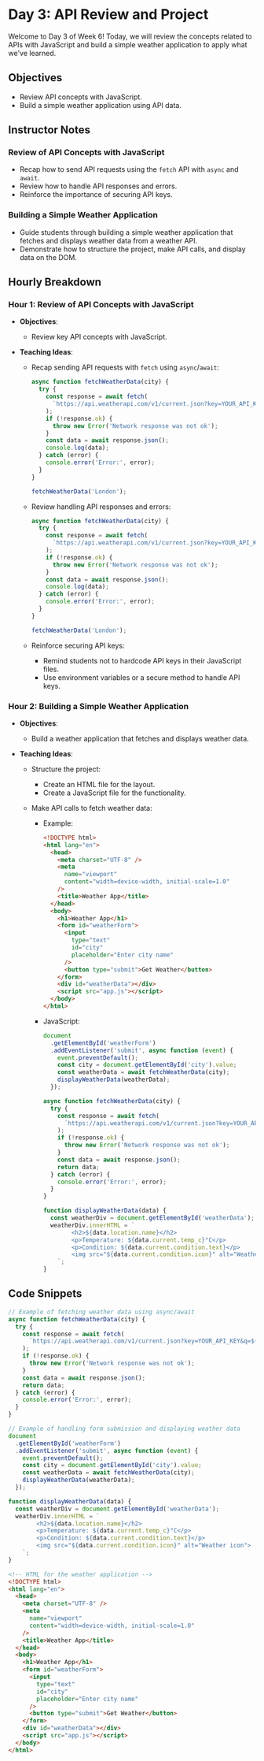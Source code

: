 # Day 3: API Review and Project

Welcome to Day 3 of Week 6! Today, we will review the concepts related to APIs with JavaScript and build a simple weather application to apply what we've learned.

## Objectives

- Review API concepts with JavaScript.
- Build a simple weather application using API data.

## Instructor Notes

### Review of API Concepts with JavaScript

- Recap how to send API requests using the `fetch` API with `async` and `await`.
- Review how to handle API responses and errors.
- Reinforce the importance of securing API keys.

### Building a Simple Weather Application

- Guide students through building a simple weather application that fetches and displays weather data from a weather API.
- Demonstrate how to structure the project, make API calls, and display data on the DOM.

## Hourly Breakdown

### Hour 1: Review of API Concepts with JavaScript

- **Objectives**:
  - Review key API concepts with JavaScript.
- **Teaching Ideas**:

  - Recap sending API requests with `fetch` using `async`/`await`:

    ```js
    async function fetchWeatherData(city) {
      try {
        const response = await fetch(
          `https://api.weatherapi.com/v1/current.json?key=YOUR_API_KEY&q=${city}`,
        );
        if (!response.ok) {
          throw new Error('Network response was not ok');
        }
        const data = await response.json();
        console.log(data);
      } catch (error) {
        console.error('Error:', error);
      }
    }

    fetchWeatherData('London');
    ```

  - Review handling API responses and errors:

    ```js
    async function fetchWeatherData(city) {
      try {
        const response = await fetch(
          `https://api.weatherapi.com/v1/current.json?key=YOUR_API_KEY&q=${city}`,
        );
        if (!response.ok) {
          throw new Error('Network response was not ok');
        }
        const data = await response.json();
        console.log(data);
      } catch (error) {
        console.error('Error:', error);
      }
    }

    fetchWeatherData('London');
    ```

  - Reinforce securing API keys:
    - Remind students not to hardcode API keys in their JavaScript files.
    - Use environment variables or a secure method to handle API keys.

### Hour 2: Building a Simple Weather Application

- **Objectives**:
  - Build a weather application that fetches and displays weather data.
- **Teaching Ideas**:

  - Structure the project:
    - Create an HTML file for the layout.
    - Create a JavaScript file for the functionality.
  - Make API calls to fetch weather data:

    - Example:
      ```html
      <!DOCTYPE html>
      <html lang="en">
        <head>
          <meta charset="UTF-8" />
          <meta
            name="viewport"
            content="width=device-width, initial-scale=1.0"
          />
          <title>Weather App</title>
        </head>
        <body>
          <h1>Weather App</h1>
          <form id="weatherForm">
            <input
              type="text"
              id="city"
              placeholder="Enter city name"
            />
            <button type="submit">Get Weather</button>
          </form>
          <div id="weatherData"></div>
          <script src="app.js"></script>
        </body>
      </html>
      ```
    - JavaScript:

      ```js
      document
        .getElementById('weatherForm')
        .addEventListener('submit', async function (event) {
          event.preventDefault();
          const city = document.getElementById('city').value;
          const weatherData = await fetchWeatherData(city);
          displayWeatherData(weatherData);
        });

      async function fetchWeatherData(city) {
        try {
          const response = await fetch(
            `https://api.weatherapi.com/v1/current.json?key=YOUR_API_KEY&q=${city}`,
          );
          if (!response.ok) {
            throw new Error('Network response was not ok');
          }
          const data = await response.json();
          return data;
        } catch (error) {
          console.error('Error:', error);
        }
      }

      function displayWeatherData(data) {
        const weatherDiv = document.getElementById('weatherData');
        weatherDiv.innerHTML = `
              <h2>${data.location.name}</h2>
              <p>Temperature: ${data.current.temp_c}°C</p>
              <p>Condition: ${data.current.condition.text}</p>
              <img src="${data.current.condition.icon}" alt="Weather icon">
          `;
      }
      ```

## Code Snippets

```js
// Example of fetching weather data using async/await
async function fetchWeatherData(city) {
  try {
    const response = await fetch(
      `https://api.weatherapi.com/v1/current.json?key=YOUR_API_KEY&q=${city}`,
    );
    if (!response.ok) {
      throw new Error('Network response was not ok');
    }
    const data = await response.json();
    return data;
  } catch (error) {
    console.error('Error:', error);
  }
}

// Example of handling form submission and displaying weather data
document
  .getElementById('weatherForm')
  .addEventListener('submit', async function (event) {
    event.preventDefault();
    const city = document.getElementById('city').value;
    const weatherData = await fetchWeatherData(city);
    displayWeatherData(weatherData);
  });

function displayWeatherData(data) {
  const weatherDiv = document.getElementById('weatherData');
  weatherDiv.innerHTML = `
        <h2>${data.location.name}</h2>
        <p>Temperature: ${data.current.temp_c}°C</p>
        <p>Condition: ${data.current.condition.text}</p>
        <img src="${data.current.condition.icon}" alt="Weather icon">
    `;
}
```

```html
<!-- HTML for the weather application -->
<!DOCTYPE html>
<html lang="en">
  <head>
    <meta charset="UTF-8" />
    <meta
      name="viewport"
      content="width=device-width, initial-scale=1.0"
    />
    <title>Weather App</title>
  </head>
  <body>
    <h1>Weather App</h1>
    <form id="weatherForm">
      <input
        type="text"
        id="city"
        placeholder="Enter city name"
      />
      <button type="submit">Get Weather</button>
    </form>
    <div id="weatherData"></div>
    <script src="app.js"></script>
  </body>
</html>
```
